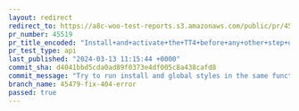 ```yaml
---
layout: redirect
redirect_to: https://a8c-woo-test-reports.s3.amazonaws.com/public/pr/45519/api/index.html
pr_number: 45519
pr_title_encoded: "Install+and+activate+the+TT4+before+any+other+step+on+the+loader"
pr_test_type: api
last_published: "2024-03-13 11:15:44 +0000"
commit_sha: d4041bbd5cda0ad89f0373e4df005c8a438cafd8
commit_message: "Try to run install and global styles in the same function"
branch_name: 45479-fix-404-error
passed: true
---
```

